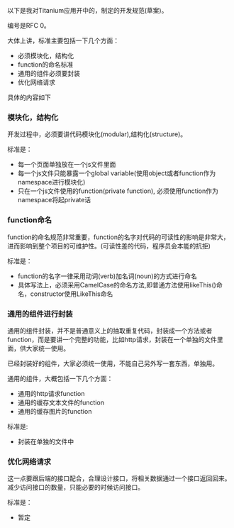 以下是我对Titanium应用开中的，制定的开发规范(草案)。

编号是RFC 0。

大体上讲，标准主要包括一下几个方面：
- 必须模块化，结构化
- function的命名标准
- 通用的组件必须要封装
- 优化网络请求


具体的内容如下

### 模块化，结构化

开发过程中，必须要讲代码模块化(modular),结构化(structure)。


标准是：
- 每一个页面单独放在一个js文件里面
- 每一个js文件只能暴露一个global variable(使用object或者function作为namespace进行模块化)
- 只在一个js文件使用的function(private function), 必须使用function作为namespace将起private话


### function命名
function的命名规范非常重要，function的名字对代码的可读性的影响是非常大，进而影响到整个项目的可维护性。(可读性差的代码，程序员会本能的抗拒)

标准是：
- function的名字一律采用动词(verb)加名词(noun)的方式进行命名
- 具体写法上，必须采用CamelCase的命名方法,即普通方法使用likeThis()命名，constructor使用LikeThis命名


### 通用的组件进行封装
通用的组件封装，并不是普通意义上的抽取重复代码，封装成一个方法或者function，而是要讲一个完整的功能，比如http请求，封装在一个单独的文件里面，供大家统一使用。

已经封装好的组件，大家必须统一使用，不能自己另外写一套东西，单独用。

通用的组件，大概包括一下几个方面：
- 通用的http请求function
- 通用的缓存文本文件的function
- 通用的缓存图片的function


标准是:
- 封装在单独的文件中

### 优化网络请求

这一点要跟后端的接口配合，合理设计接口，将相关数据通过一个接口返回回来。减少访问接口的数量，只能必要的时候访问接口。

标准是：
- 暂定
